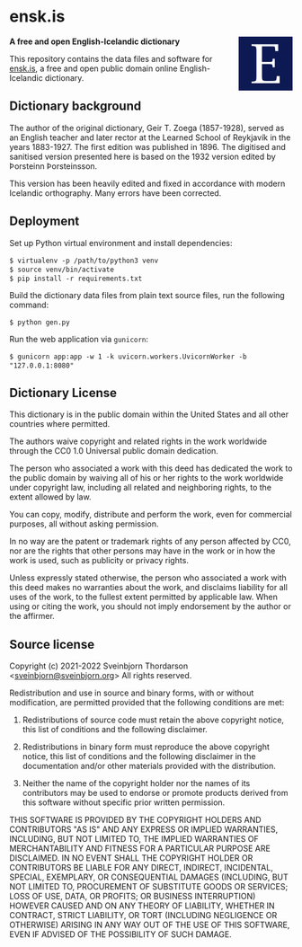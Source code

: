 # ensk.is

<img src="static/img/favicon-96x96.png" style="float:right; margin-left:20px;" align="right">

**A free and open English-Icelandic dictionary**

This repository contains the data files and software for
[ensk.is](https://ensk.is), a free and open public domain
online English-Icelandic dictionary.

## Dictionary background

The author of the original dictionary, Geir T. Zoega (1857-1928),
served as an English teacher and later rector at the Learned
School of Reykjavík in the years 1883-1927. The first edition was
published in 1896. The digitised and sanitised version presented
here is based on the 1932 version edited by Þorsteinn Þorsteinsson.

This version has been heavily edited and fixed in accordance with
modern Icelandic orthography. Many errors have been corrected.

## Deployment

Set up Python virtual environment and install dependencies:

```
$ virtualenv -p /path/to/python3 venv
$ source venv/bin/activate
$ pip install -r requirements.txt
```

Build the dictionary data files from plain text source files,
run the following command:

```
$ python gen.py
```

Run the web application via `gunicorn`:

```
$ gunicorn app:app -w 1 -k uvicorn.workers.UvicornWorker -b "127.0.0.1:8080"
```

## Dictionary License

This dictionary is in the public domain within the United States and
all other countries where permitted.

The authors waive copyright and related rights in the work worldwide
through the CC0 1.0 Universal public domain dedication.

The person who associated a work with this deed has dedicated the work
to the public domain by waiving all of his or her rights to the work
worldwide under copyright law, including all related and neighboring
rights, to the extent allowed by law.

You can copy, modify, distribute and perform the work, even for
commercial purposes, all without asking permission.

In no way are the patent or trademark rights of any person affected by
CC0, nor are the rights that other persons may have in the work or in
how the work is used, such as publicity or privacy rights.

Unless expressly stated otherwise, the person who associated a work with this deed makes no warranties about the work, and disclaims liability for all uses of the work, to the fullest extent permitted by applicable law. When using or citing the work, you should not imply endorsement by the author or the affirmer.

## Source license

Copyright (c) 2021-2022 Sveinbjorn Thordarson &lt;<a href="mailto:">sveinbjorn@sveinbjorn.org</a>&gt;
All rights reserved.

Redistribution and use in source and binary forms, with or without modification,
are permitted provided that the following conditions are met:

1. Redistributions of source code must retain the above copyright notice, this
list of conditions and the following disclaimer.

2. Redistributions in binary form must reproduce the above copyright notice, this
list of conditions and the following disclaimer in the documentation and/or other
materials provided with the distribution.

3. Neither the name of the copyright holder nor the names of its contributors may
be used to endorse or promote products derived from this software without specific
prior written permission.

THIS SOFTWARE IS PROVIDED BY THE COPYRIGHT HOLDERS AND CONTRIBUTORS "AS IS" AND
ANY EXPRESS OR IMPLIED WARRANTIES, INCLUDING, BUT NOT LIMITED TO, THE IMPLIED
WARRANTIES OF MERCHANTABILITY AND FITNESS FOR A PARTICULAR PURPOSE ARE DISCLAIMED.
IN NO EVENT SHALL THE COPYRIGHT HOLDER OR CONTRIBUTORS BE LIABLE FOR ANY DIRECT,
INDIRECT, INCIDENTAL, SPECIAL, EXEMPLARY, OR CONSEQUENTIAL DAMAGES (INCLUDING, BUT
NOT LIMITED TO, PROCUREMENT OF SUBSTITUTE GOODS OR SERVICES; LOSS OF USE, DATA, OR
PROFITS; OR BUSINESS INTERRUPTION) HOWEVER CAUSED AND ON ANY THEORY OF LIABILITY,
WHETHER IN CONTRACT, STRICT LIABILITY, OR TORT (INCLUDING NEGLIGENCE OR OTHERWISE)
ARISING IN ANY WAY OUT OF THE USE OF THIS SOFTWARE, EVEN IF ADVISED OF THE
POSSIBILITY OF SUCH DAMAGE.
